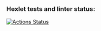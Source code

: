 ### Hexlet tests and linter status:
[![Actions Status](https://github.com/forfiftyone/data-analytics-project-92/actions/workflows/hexlet-check.yml/badge.svg)](https://github.com/forfiftyone/data-analytics-project-92/actions)